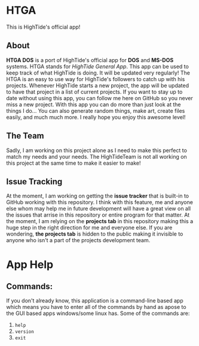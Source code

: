 # HTGA
This is HighTide's official app!

## About
**HTGA DOS** is a port of HighTide's official app for **DOS** and **MS-DOS** systems. HTGA stands for *HighTide General App*. This app can be used to keep track of what HighTide is doing. It will be updated very regularly! The HTGA is an easy to use way for HighTide's followers to catch up with his projects. Whenever HighTide starts a new project, the app will be updated to have that project in a list of current projects. If you want to stay up to date without using this app, you can follow me here on GitHub so you never miss a new project. With this app you can do more than just look at the things I do... You can also generate random things, make art, create files easily, and much much more. I really hope you enjoy this awesome level!

## The Team
Sadly, I am working on this project alone as I need to make this perfect to match my needs and your needs. The HighTideTeam is not all working on this project at the same time to make it easier to make!

## Issue Tracking
At the moment, I am working on getting the **issue tracker** that is built-in to GitHub working with this repository. I think with this feature, me and anyone else whom may help me in future development will have a great view on all the issues that arrise in this repository or entire program for that matter. At the moment, I am relying on the **projects tab** in this repository making this a huge step in the right direction for me and everyone else. If you are wondering, **the projects tab** is hidden to the public making it invisible to anyone who isn't a part of the projects development team.

# App Help
## Commands:
If you don't already know, this application is a command-line based app which means you have to enter all of the commands by hand as apose to the GUI based apps windows/some linux has. 
Some of the commands are: 
1. `help`
2. `version`
3. `exit`
